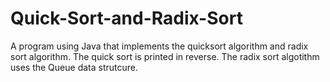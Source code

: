 # Quick-Sort-and-Radix-Sort

A program using Java that implements the quicksort algorithm and radix sort algorithm. The quick sort is printed in reverse. The radix sort algotithm uses the Queue data strutcure.
